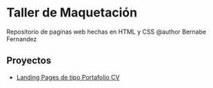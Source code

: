 # Taller de Maquetación

Repositorio de paginas web hechas en HTML y CSS @author Bernabe Fernandez

## Proyectos

- [Landing Pages de tipo Portafolio CV](https://Bernabe-Fernandez.github.io/maquetacion-html-css/portafolio-cv)
